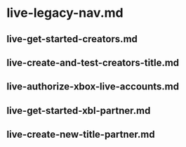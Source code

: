 # live-legacy-nav.md

## live-get-started-creators.md

## live-create-and-test-creators-title.md

## live-authorize-xbox-live-accounts.md

## live-get-started-xbl-partner.md

## live-create-new-title-partner.md
